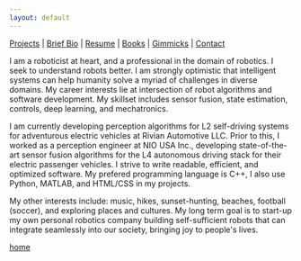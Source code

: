 ```yaml
---
layout: default
---
```


<!-- Text can be **bold**, _italic_, or ~~strikethrough~~.
 -->

[Projects](./projects.html) | [Brief Bio](./bio.html) | [Resume](./resume.html) | [Books](./books.html) | [Gimmicks](https://www.behance.net/kvarada) | [Contact](./contacts.html)

<html>

<head>

<link rel="stylesheet" href="https://cdnjs.cloudflare.com/ajax/libs/font-awesome/4.7.0/css/font-awesome.min.css">

</head>

<body>

<!-- Content -->

I am a roboticist at heart, and a professional in the domain of robotics. I seek to understand robots better. I am strongly optimistic that intelligent systems can help humanity solve a myriad of challenges in diverse domains. My career interests lie at intersection of robot algorithms and software development. My skillset includes sensor fusion, state estimation, controls, deep learning, and mechatronics.

I am currently developing perception algorithms for L2 self-driving systems for adventurous electric vehicles at Rivian Automotive LLC. Prior to this, I worked as a perception engineer at NIO USA Inc., developing state-of-the-art sensor fusion algorithms for the L4 autonomous driving stack for their electric passenger vehicles. I strive to write readable, efficient, and optimized software. My prefered programming language is C++, I also use Python, MATLAB, and HTML/CSS in my projects.

My other interests include: music, hikes, sunset-hunting, beaches, football (soccer), and exploring places and cultures. My long term goal is to start-up my own personal robotics company building self-sufficient robots that can integrate seamlessly into our society, bringing joy to people's lives.


</body>

</html>

[home](./)
